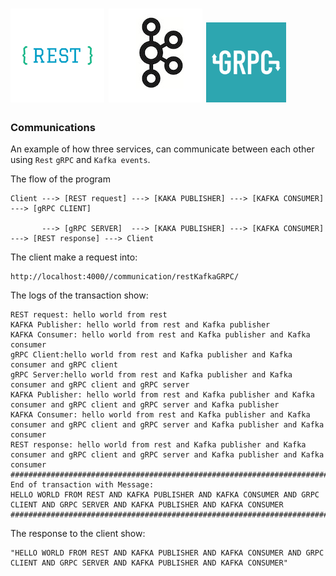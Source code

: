 #  ![My image](../../img/REST.png)  ![My image](../../img/kafkalogo.jpg) ![My image](../../img/grpc.png)   

### Communications

An example of how three services, can communicate between each other using `Rest` `gRPC` and `Kafka events`.

The flow of the program
````
Client ---> [REST request] ---> [KAKA PUBLISHER] ---> [KAFKA CONSUMER] ---> [gRPC CLIENT]

       ---> [gRPC SERVER]  ---> [KAKA PUBLISHER] ---> [KAFKA CONSUMER] ---> [REST response] ---> Client
````

The client make a request into:

```
http://localhost:4000//communication/restKafkaGRPC/
```

The logs of the transaction show:

```
REST request: hello world from rest 
KAFKA Publisher: hello world from rest and Kafka publisher 
KAFKA Consumer: hello world from rest and Kafka publisher and Kafka consumer 
gRPC Client:hello world from rest and Kafka publisher and Kafka consumer and gRPC client 
gRPC Server:hello world from rest and Kafka publisher and Kafka consumer and gRPC client and gRPC server 
KAFKA Publisher: hello world from rest and Kafka publisher and Kafka consumer and gRPC client and gRPC server and Kafka publisher 
KAFKA Consumer: hello world from rest and Kafka publisher and Kafka consumer and gRPC client and gRPC server and Kafka publisher and Kafka consumer 
REST response: hello world from rest and Kafka publisher and Kafka consumer and gRPC client and gRPC server and Kafka publisher and Kafka consumer 
############################################################################################
End of transaction with Message:
HELLO WORLD FROM REST AND KAFKA PUBLISHER AND KAFKA CONSUMER AND GRPC CLIENT AND GRPC SERVER AND KAFKA PUBLISHER AND KAFKA CONSUMER
############################################################################################

```

The response to the client show:

```
"HELLO WORLD FROM REST AND KAFKA PUBLISHER AND KAFKA CONSUMER AND GRPC CLIENT AND GRPC SERVER AND KAFKA PUBLISHER AND KAFKA CONSUMER"
```